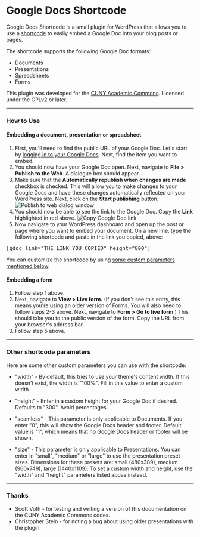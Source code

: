 # Google Docs Shortcode #

Google Docs Shortcode is a small plugin for WordPress that allows you to use a [shortcode](https://codex.wordpress.org/Shortcode) to easily embed a Google Doc into your blog posts or pages.

The shortcode supports the following Google Doc formats:
* Documents
* Presentations
* Spreadsheets
* Forms

This plugin was developed for the [CUNY Academic Commons](http://commons.gc.cuny.edu).  Licensed under the GPLv2 or later.

***

### How to Use

#### Embedding a document, presentation or spreadsheet
1. First, you'll need to find the public URL of your Google Doc. Let's start by [logging in to your Google Docs](https://docs.google.com). Next, find the item you want to embed.
2. You should now have your Google Doc open.  Next, navigate to **File > Publish to the Web**. A dialogue box should appear.
3. Make sure that the **Automatically republish when changes are made** checkbox is checked. This will allow you to make changes to your Google Docs and have these changes automatically reflected on your WordPress site.  Next, click on the **Start publishing** button.
    ![Publish to web dialog window](https://cloud.githubusercontent.com/assets/505921/8118458/ebd74a58-1043-11e5-8aa4-d622bd1b73fb.png)
4. You should now be able to see the link to the Google Doc.  Copy the **Link** highlighted in red above.
    ![Copy Google Doc link](https://cloud.githubusercontent.com/assets/505921/8118457/ebd14892-1043-11e5-8c62-bb3f07b71e3f.png)
5. Now navigate to your WordPress dashboard and open up the post or page where you want to embed your document. On a new line, type the following shortcode and paste in the link you copied, above:

  <pre>[gdoc link="THE LINK YOU COPIED" height="800"]</pre>
    
You can customize the shortcode by using [some custom parameters mentioned below](#other-shortcode-parameters).

#### Embedding a form
1. Follow step 1 above.
2. Next, navigate to **View > Live form.** (If you don't see this entry, this means you're using an older version of Forms.  You will also need to follow steps 2-3 above.  Next, navigate to **Form > Go to live form**.)  This should take you to the public version of the form.  Copy the URL from your browser's address bar.
3. Follow step 5 above.

***

### Other shortcode parameters

Here are some other custom parameters you can use with the shortcode:

* "width" - By default, this tries to use your theme's content width. If this doesn't exist, the width is "100%". Fill in this value to enter a custom width.

* "height" - Enter in a custom height for your Google Doc if desired. Defaults to "300". Avoid percentages.

* "seamless" - This parameter is only applicable to Documents. If you enter "0", this will show the Google Docs header and footer.  Default value is "1", which means that no Google Docs header or footer will be shown.

* "size" - This parameter is only applicable to Presentations.  You can enter in "small", "medium" or "large" to use the presentation preset sizes. Dimensions for these presets are: small (480x389), medium (960x749), large (1440x1109). To set a custom width and height, use the "width" and "height" parameters listed above instead.

***

### Thanks

* Scott Voth - for testing and writing a version of this documentation on the CUNY Academic Commons codex.
* Christopher Stein - for noting a bug about using older presentations with the plugin.
